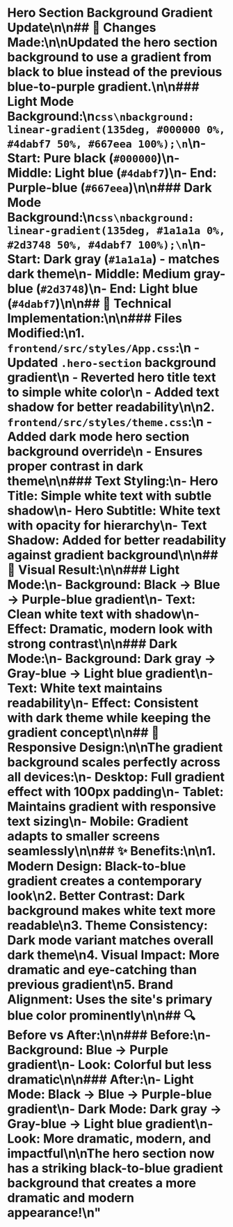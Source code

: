 # Hero Section Background Gradient Update\n\n## 🎨 **Changes Made:**\n\nUpdated the **hero section background** to use a gradient from **black to blue** instead of the previous blue-to-purple gradient.\n\n### **Light Mode Background:**\n```css\nbackground: linear-gradient(135deg, #000000 0%, #4dabf7 50%, #667eea 100%);\n```\n- **Start**: Pure black (`#000000`)\n- **Middle**: Light blue (`#4dabf7`)\n- **End**: Purple-blue (`#667eea`)\n\n### **Dark Mode Background:**\n```css\nbackground: linear-gradient(135deg, #1a1a1a 0%, #2d3748 50%, #4dabf7 100%);\n```\n- **Start**: Dark gray (`#1a1a1a`) - matches dark theme\n- **Middle**: Medium gray-blue (`#2d3748`)\n- **End**: Light blue (`#4dabf7`)\n\n## 🔧 **Technical Implementation:**\n\n### Files Modified:\n1. **`frontend/src/styles/App.css`**:\n   - Updated `.hero-section` background gradient\n   - Reverted hero title text to simple white color\n   - Added text shadow for better readability\n\n2. **`frontend/src/styles/theme.css`**:\n   - Added dark mode hero section background override\n   - Ensures proper contrast in dark theme\n\n### Text Styling:\n- **Hero Title**: Simple white text with subtle shadow\n- **Hero Subtitle**: White text with opacity for hierarchy\n- **Text Shadow**: Added for better readability against gradient background\n\n## 🎯 **Visual Result:**\n\n### Light Mode:\n- **Background**: Black → Blue → Purple-blue gradient\n- **Text**: Clean white text with shadow\n- **Effect**: Dramatic, modern look with strong contrast\n\n### Dark Mode:\n- **Background**: Dark gray → Gray-blue → Light blue gradient\n- **Text**: White text maintains readability\n- **Effect**: Consistent with dark theme while keeping the gradient concept\n\n## 📱 **Responsive Design:**\n\nThe gradient background scales perfectly across all devices:\n- **Desktop**: Full gradient effect with 100px padding\n- **Tablet**: Maintains gradient with responsive text sizing\n- **Mobile**: Gradient adapts to smaller screens seamlessly\n\n## ✨ **Benefits:**\n\n1. **Modern Design**: Black-to-blue gradient creates a contemporary look\n2. **Better Contrast**: Dark background makes white text more readable\n3. **Theme Consistency**: Dark mode variant matches overall dark theme\n4. **Visual Impact**: More dramatic and eye-catching than previous gradient\n5. **Brand Alignment**: Uses the site's primary blue color prominently\n\n## 🔍 **Before vs After:**\n\n### Before:\n- Background: Blue → Purple gradient\n- Look: Colorful but less dramatic\n\n### After:\n- **Light Mode**: Black → Blue → Purple-blue gradient\n- **Dark Mode**: Dark gray → Gray-blue → Light blue gradient\n- Look: More dramatic, modern, and impactful\n\nThe hero section now has a striking black-to-blue gradient background that creates a more dramatic and modern appearance!\n"